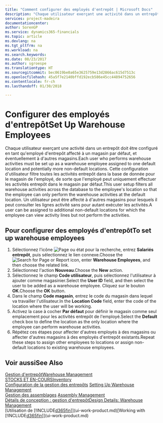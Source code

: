 ```yaml
---
title: "Comment configurer des employés d'entrepôt | Microsoft Docs"
description: "Chaque utilisateur exerçant une activité dans un entrepôt doit être configuré en tant qu'employé d'entrepôt affecté à un magasin par défaut, et éventuellement à d'autres magasins."
services: project-madeira
documentationcenter: 
author: SorenGP
ms.service: dynamics365-financials
ms.topic: article
ms.devlang: na
ms.tgt_pltfrm: na
ms.workload: na
ms.search.keywords: 
ms.date: 08/23/2017
ms.author: sgroespe
ms.translationtype: HT
ms.sourcegitcommit: bec0619be0a65e3625759e13d2866ac615d7513c
ms.openlocfilehash: 45a5f7e2140bffd192ecb586e45cc44894752656
ms.contentlocale: fr-ch
ms.lasthandoff: 01/30/2018

---
```

# <a name="set-up-warehouse-employees"></a><span data-ttu-id="43f52-103">Configurer des employés d'entrepôt</span><span class="sxs-lookup"><span data-stu-id="43f52-103">Set Up Warehouse Employees</span></span>
<span data-ttu-id="43f52-104">Chaque utilisateur exerçant une activité dans un entrepôt doit être configuré en tant qu'employé d'entrepôt affecté à un magasin par défaut, et éventuellement à d'autres magasins.</span><span class="sxs-lookup"><span data-stu-id="43f52-104">Each user who performs warehouse activities must be set up as a warehouse employee assigned to one default location and potentially more non-default locations.</span></span> <span data-ttu-id="43f52-105">Cette configuration d'utilisateur filtre toutes les activités entrepôt dans la base de donnée pour le magasin de l'employé, de sorte que l'employé peut uniquement effectuer les activités entrepôt dans le magasin par défaut.</span><span class="sxs-lookup"><span data-stu-id="43f52-105">This user setup filters all warehouse activities across the database to the employee's location so that the employee can only perform the warehouse activities at the default location.</span></span> <span data-ttu-id="43f52-106">Un utilisateur peut être affecté à d'autres magasins pour lesquels il peut consulter les lignes activité sans pour autant exécuter les activités.</span><span class="sxs-lookup"><span data-stu-id="43f52-106">A user can be assigned to additional non-default locations for which the employee can view activity lines but not perform the activities.</span></span>

## <a name="to-set-up-warehouse-employees"></a><span data-ttu-id="43f52-107">Pour configurer des employés d'entrepôt</span><span class="sxs-lookup"><span data-stu-id="43f52-107">To set up warehouse employees</span></span>  
1.  <span data-ttu-id="43f52-108">Sélectionnez l'icône ![Page ou état pour la recherche](media/ui-search/search_small.png "icône Page ou état pour la recherche"), entrez **Salariés entrepôt**, puis sélectionnez le lien connexe.</span><span class="sxs-lookup"><span data-stu-id="43f52-108">Choose the ![Search for Page or Report](media/ui-search/search_small.png "Search for Page or Report icon") icon, enter **Warehouse Employees**, and then choose the related link.</span></span>  
2. <span data-ttu-id="43f52-109">Sélectionnez l'action **Nouveau**.</span><span class="sxs-lookup"><span data-stu-id="43f52-109">Choose the **New** action.</span></span>  
3. <span data-ttu-id="43f52-110">Sélectionnez le champ **Code utilisateur**, puis sélectionnez l'utilisateur à ajouter comme magasinier.</span><span class="sxs-lookup"><span data-stu-id="43f52-110">Select the **User ID** field, and then select the user to be added as a warehouse employee.</span></span> <span data-ttu-id="43f52-111">Cliquez sur le bouton **OK**.</span><span class="sxs-lookup"><span data-stu-id="43f52-111">Choose the **OK** button.</span></span>  
6.  <span data-ttu-id="43f52-112">Dans le champ **Code magasin**, entrez le code du magasin dans lequel va travailler l'utilisateur.</span><span class="sxs-lookup"><span data-stu-id="43f52-112">In the **Location Code** field, enter the code of the location where the user will be working.</span></span>  
7.  <span data-ttu-id="43f52-113">Activez la case à cocher **Par défaut** pour définir le magasin comme seul emplacement pour les activités entrepôt de l'employé.</span><span class="sxs-lookup"><span data-stu-id="43f52-113">Select the **Default** check box to define the location as the only location where the employee can perform warehouse activities.</span></span>  
8.  <span data-ttu-id="43f52-114">Répétez ces étapes pour affecter d'autres employés à des magasins ou affecter d'autres magasins à des employés d'entrepôt existants.</span><span class="sxs-lookup"><span data-stu-id="43f52-114">Repeat these steps to assign other employees to locations or assign non-default locations to existing warehouse employees.</span></span>  

## <a name="see-also"></a><span data-ttu-id="43f52-115">Voir aussi</span><span class="sxs-lookup"><span data-stu-id="43f52-115">See Also</span></span>  
[<span data-ttu-id="43f52-116">Gestion d'entrepôt</span><span class="sxs-lookup"><span data-stu-id="43f52-116">Warehouse Management</span></span>](warehouse-manage-warehouse.md)  
[<span data-ttu-id="43f52-117">STOCKS ET EN-COURS</span><span class="sxs-lookup"><span data-stu-id="43f52-117">Inventory</span></span>](inventory-manage-inventory.md)  
<span data-ttu-id="43f52-118">[Configuration de la gestion des entrepôts](warehouse-setup-warehouse.md)   </span><span class="sxs-lookup"><span data-stu-id="43f52-118">[Setting Up Warehouse Management](warehouse-setup-warehouse.md)   </span></span>  
<span data-ttu-id="43f52-119">[Gestion des assemblages](assembly-assemble-items.md)  </span><span class="sxs-lookup"><span data-stu-id="43f52-119">[Assembly Management](assembly-assemble-items.md)  </span></span>  
[<span data-ttu-id="43f52-120">Détails de conception : gestion d'entrepôt</span><span class="sxs-lookup"><span data-stu-id="43f52-120">Design Details: Warehouse Management</span></span>](design-details-warehouse-management.md)  
<span data-ttu-id="43f52-121">[Utilisation de [!INCLUDE[d365fin](includes/d365fin_md.md)]](ui-work-product.md)</span><span class="sxs-lookup"><span data-stu-id="43f52-121">[Working with [!INCLUDE[d365fin](includes/d365fin_md.md)]](ui-work-product.md)</span></span>  


